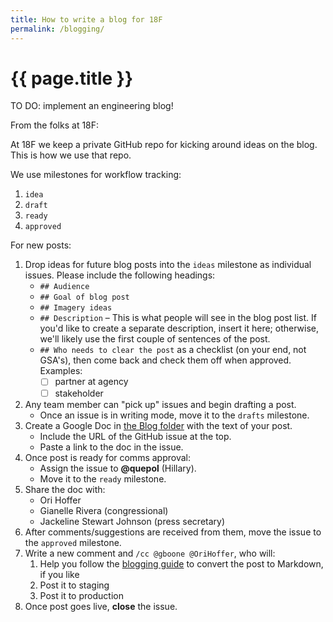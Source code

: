 ```yaml
---
title: How to write a blog for 18F
permalink: /blogging/
---
```

# {{ page.title }}

TO DO: implement an engineering blog!

From the folks at 18F:

At 18F we keep a private GitHub repo for kicking around ideas on the blog. This is how we use that repo.

We use milestones for workflow tracking:

1. `idea`
1. `draft`
1. `ready`
1. `approved`

For new posts:

1. Drop ideas for future blog posts into the `ideas` milestone as individual issues. Please include the following headings:
    * `## Audience`
    * `## Goal of blog post`
    * `## Imagery ideas`
    * `## Description` – This is what people will see in the blog post list. If you'd like to create a separate description, insert it here; otherwise, we'll likely use the first couple of sentences of the post.
    * `## Who needs to clear the post` as a checklist (on your end, not GSA's), then come back and check them off when approved. Examples:
        * [ ] partner at agency
        * [ ] stakeholder
1. Any team member can "pick up" issues and begin drafting a post.
    * Once an issue is in writing mode, move it to the `drafts` milestone.
1. Create a Google Doc in [the Blog folder](https://drive.google.com/a/gsa.gov/#folders/0B-y3CqI2T1nndGE0c191NGtUTEU) with the text of your post.
    * Include the URL of the GitHub issue at the top.
    * Paste a link to the doc in the issue.
1. Once post is ready for comms approval:
    * Assign the issue to **@quepol** (Hillary).
    * Move it to the `ready` milestone.
1. Share the doc with:
    * Ori Hoffer
    * Gianelle Rivera (congressional)
    * Jackeline Stewart Johnson (press secretary)
1. After comments/suggestions are received from them, move the issue to the `approved` milestone.
1. Write a new comment and `/cc @gboone @OriHoffer`, who will:
    1. Help you follow the [blogging guide](https://github.com/18F/18f.gsa.gov/blob/staging/blogging.md) to convert the post to Markdown, if you like
    1. Post it to staging
    1. Post it to production
1. Once post goes live, **close** the issue.
